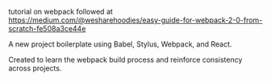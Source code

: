 tutorial on webpack followed at https://medium.com/@wesharehoodies/easy-guide-for-webpack-2-0-from-scratch-fe508a3ce44e

A new project boilerplate using Babel, Stylus, Webpack, and React.

Created to learn the webpack build process and reinforce consistency across projects.
